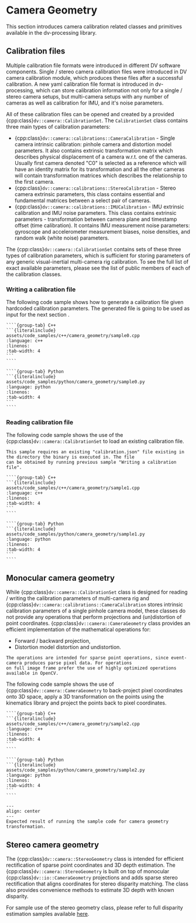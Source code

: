 # Camera Geometry

This section introduces camera calibration related classes and primitives available in the dv-processing library.

## Calibration files

Multiple calibration file formats were introduced in different DV software components. Single / stereo camera
calibration files were introduced in DV camera calibration module, which produces these files after a successful
calibration. A new yaml calibration file format is introduced in dv-processing, which can store calibration information
not only for a single / stereo camera setups, but multi-camera setups with any number of cameras as well as calibration
for IMU, and it's noise parameters.

All of these calibration files can be opened and created by a provided {cpp:class}`dv::camera::CalibrationSet`. The
`CalibrationSet` class contains three main types of calibration parameters:

- {cpp:class}`dv::camera::calibrations::CameraCalibration` - Single camera intrinsic calibration: pinhole camera and
  distortion model parameters. It also contains extrinsic transformation matrix which describes physical displacement of
  a camera w.r.t. one of the cameras. Usually first camera denoted "C0" is selected as a reference which will have an
  identity matrix for its transformation and all the other cameras will contain transformation matrices which describes
  the relationship to the first camera.
- {cpp:class}`dv::camera::calibrations::StereoCalibration` - Stereo camera extrinsic parameters, this class contains
  essential and fundamental matrices between a select pair of cameras.
- {cpp:class}`dv::camera::calibrations::IMUCalibration` - IMU extrinsic calibration and IMU noise parameters. This class
  contains extrinsic parameters - transformation between camera plane and timestamp offset (time calibration). It
  contains IMU measurement noise parameters: gyroscope and accelerometer measurement biases, noise densities, and random
  walk (white noise) parameters.

The {cpp:class}`dv::camera::CalibrationSet` contains sets of these three types of calibration parameters, which is
sufficient for storing parameters of any generic visual-inertial multi-camera rig calibration. To see the full list of
exact available parameters, please see the list of public members of each of the calibration classes.

### Writing a calibration file

The following code sample shows how to generate a calibration file given hardcoded calibration parameters. The generated
file is going to be used as input for the next section [](#reading-calibration-file).

`````{tabs}
````{group-tab} C++
```{literalinclude} assets/code_samples/c++/camera_geometry/sample0.cpp
:language: c++
:linenos:
:tab-width: 4
```
````

````{group-tab} Python
```{literalinclude} assets/code_samples/python/camera_geometry/sample0.py
:language: python
:linenos:
:tab-width: 4
```
````
`````

### Reading calibration file

The following code sample shows the use of the {cpp:class}`dv::camera::CalibrationSet` to load an existing calibration
file.

```{note}
This sample requires an existing "calibration.json" file existing in the directory the binary is executed in. The file
can be obtained by running previous sample "Writing a calibration file".
```

`````{tabs}
````{group-tab} C++
```{literalinclude} assets/code_samples/c++/camera_geometry/sample1.cpp
:language: c++
:linenos:
:tab-width: 4
```
````

````{group-tab} Python
```{literalinclude} assets/code_samples/python/camera_geometry/sample1.py
:language: python
:linenos:
:tab-width: 4
```
````
`````

## Monocular camera geometry

While {cpp:class}`dv::camera::CalibrationSet` class is designed for reading / writing the calibration parameters of
multi-camera rig and {cpp:class}`dv::camera::calibrations::CameraCalibration` stores intrinsic calibration parameters of
a single pinhole camera model, these classes do not provide any operations that perform projections and (un)distortion
of point coordinates. {cpp:class}`dv::camera::CameraGeometry` class provides an efficient implementation of the
mathematical operations for:

- Forward / backward projection,
- Distortion model distortion and undistortion.

```{note}
The operations are intended for sparse point operations, since event-camera produces parse pixel data. For operations
on full image frame prefer the use of highly optimized operations available in OpenCV.
```

The following code sample shows the use of {cpp:class}`dv::camera::CameraGeometry` to back-project pixel coordinates
onto 3D space, apply a 3D transformation on the points using the kinematics library and project the points back to pixel
coordinates.

`````{tabs}
````{group-tab} C++
```{literalinclude} assets/code_samples/c++/camera_geometry/sample2.cpp
:language: c++
:linenos:
:tab-width: 4
```
````

````{group-tab} Python
```{literalinclude} assets/code_samples/python/camera_geometry/sample2.py
:language: python
:linenos:
:tab-width: 4
```
````
`````

```{figure} assets/camera_geometry/reprojected_transform.png
---
align: center
---
Expected result of running the sample code for camera geometry transformation.
```

## Stereo camera geometry

The {cpp:class}`dv::camera::StereoGeometry` class is intended for efficient rectification of sparse point coordinates
and 3D depth estimation. The {cpp:class}`dv::camera::StereoGeometry` is built on top of monocular
{cpp:class}`dv::io::CameraGeometry` projections and adds sparse stereo rectification that aligns coordinates for stereo
disparity matching. The class also provides convenience methods to estimate 3D depth with known disparity.

For sample use of the stereo geometry class, please refer to full disparity estimation samples available
[here](https://gitlab.com/inivation/dv/dv-processing/-/tree/rel_1.6/samples/depth).
